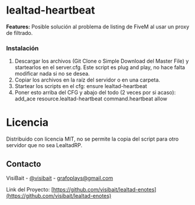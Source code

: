 # lealtad-heartbeat

**Features:**
Posible solución al problema de listing de FiveM al usar un proxy de filtrado.

### Instalación
1. Descargar los archivos (Git Clone o Simple Download del Master File) y startearlos en el server.cfg. Este script es plug and play, no hace falta modificar nada si no se desea.
2. Copiar los archivos en la raíz del servidor o en una carpeta.
3. Startear los scripts en el cfg: 
ensure lealtad-heartbeat
4. Poner esto arriba del CFG y abajo del todo (2 veces por si acaso):
add_ace resource.lealtad-heartbeat command.heartbeat allow

# Licencia

Distribuido con licencia MIT, no se permite la copia del script para otro servidor que no sea LealtadRP.

## Contacto

VisiBait - [@visibait](https://twitter.com/visibait) - grafoplays@gmail.com

Link del Proyecto: [https://github.com/visibait/lealtad-enotes](https://github.com/visibait/lealtad-enotes)

